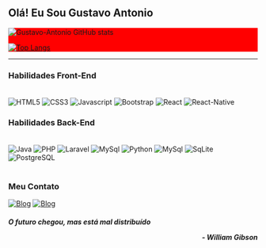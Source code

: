 ## <strong>Olá! Eu Sou Gustavo Antonio</strong>
  
<div style="background-color:red";>

![Gustavo-Antonio GitHub stats](https://github-readme-stats.vercel.app/api?username=Gustavo-Antonio&show_icons=true&theme=synthwave)
    
[![Top Langs](https://github-readme-stats.vercel.app/api/top-langs/?username=Gustavo-Antonio)](https://github.com/Gustavo-Antonio/github-readme-stats)

</div>

<hr>

### <strong>Habilidades Front-End</strong>
<div style="display: inline_block";><br/>
    <img align="center"alt="HTML5" src="https://img.shields.io/badge/HTML5-E34F26?style=for-the-badge&logo=html5&logoColor=white"/>
    <img align="center"alt="CSS3" src="https://img.shields.io/badge/CSS3-1572B6?style=for-the-badge&logo=css3&logoColor=white"/>
    <img align="center"alt="Javascript" src="https://img.shields.io/badge/JavaScript-F7DF1E?style=for-the-badge&logo=javascript&logoColor=black"/>
    <img align="center"alt="Bootstrap" src="https://img.shields.io/badge/Bootstrap-563D7C?style=for-the-badge&logo=bootstrap&logoColor=white"/>
    <img align="center"alt="React" src="https://img.shields.io/badge/React-20232A?style=for-the-badge&logo=react&logoColor=61DAFB"/>
    <img align="center"alt="React-Native" src="https://img.shields.io/badge/React_Native-20232A?style=for-the-badge&logo=react&logoColor=61DAFB"/>
</div>

### <strong>Habilidades Back-End</strong>
<div style="display: inline_block";><br/>
    <img align="center"alt="Java" src="https://img.shields.io/badge/Java-ED8B00?style=for-the-badge&logo=java&logoColor=white"/>
    <img align="center"alt="PHP" src="https://img.shields.io/badge/PHP-777BB4?style=for-the-badge&logo=php&logoColor=white"/>
    <img align="center"alt="Laravel" src="https://img.shields.io/badge/Laravel-FF2D20?style=for-the-badge&logo=laravel&logoColor=white"/>
    <img align="center"alt="MySql" src="https://img.shields.io/badge/C-00599C?style=for-the-badge&logo=c&logoColor=white"/>
    <img align="center"alt="Python" src="https://img.shields.io/badge/Python-3776AB?style=for-the-badge&logo=python&logoColor=white"/>
    <img align="center"alt="MySql" src="https://img.shields.io/badge/MySQL-00000F?style=for-the-badge&logo=mysql&logoColor=white"/>
    <img align="center"alt="SqLite" src="https://img.shields.io/badge/SQLite-07405E?style=for-the-badge&logo=sqlite&logoColor=white"/>
    <img align="center"alt="PostgreSQL" src="https://img.shields.io/badge/PostgreSQL-316192?style=for-the-badge&logo=postgresql&logoColor=white"/>
</div>
<br>

### <strong>Meu Contato</strong>

[![Blog](https://img.shields.io/badge/LinkedIn-0077B5?style=for-the-badge&logo=linkedin&logoColor=white)](https://www.linkedin.com/in/gustavo-antonio-b54a7b209/)
[![Blog](https://img.shields.io/badge/Gmail-D14836?style=for-the-badge&logo=gmail&logoColor=white)](gustavo12.0000@gmail.com)


#### <i><b>O futuro chegou, mas está mal distribuído<br><p style="float: right;"> - William Gibson</p><i></b>

